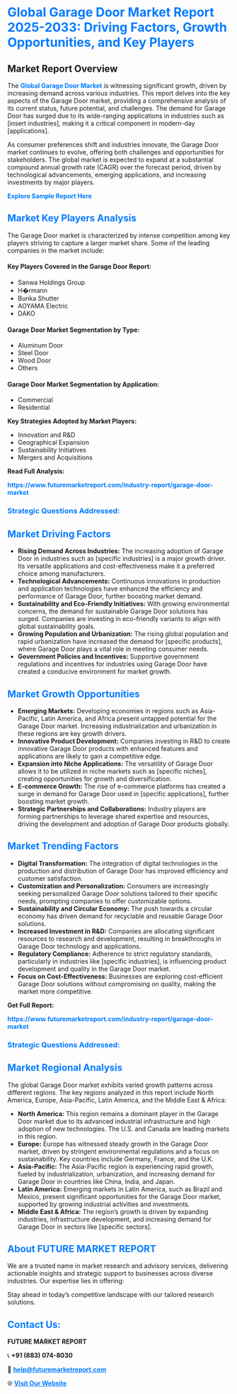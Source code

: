 <h1 style="color: #007BFF;">Global Garage Door Market Report 2025-2033: Driving Factors, Growth Opportunities, and Key Players</h1>

<section id="overview">
<h2>Market Report Overview</h2>
<p>The <a href="https://www.futuremarketreport.com/industry-report/garage-door-market" style="color: #007BFF; text-decoration: none;"><strong>Global Garage Door Market</strong></a> is witnessing significant growth, driven by increasing demand across various industries. This report delves into the key aspects of the Garage Door market, providing a comprehensive analysis of its current status, future potential, and challenges. The demand for Garage Door has surged due to its wide-ranging applications in industries such as [insert industries], making it a critical component in modern-day [applications].</p>
<p>As consumer preferences shift and industries innovate, the Garage Door market continues to evolve, offering both challenges and opportunities for stakeholders. The global market is expected to expand at a substantial compound annual growth rate (CAGR) over the forecast period, driven by technological advancements, emerging applications, and increasing investments by major players.</p>
</section>

<section id="overview">
<p><a href="https://www.futuremarketreport.com/request-sample/reportId=28730" style="color: #007BFF; text-decoration: none;"><strong>Explore Sample Report Here</strong></a></p>
</section>

<section id="key-players">
<h2 style="color: #007BFF;">Market Key Players Analysis</h2>
<p>The Garage Door market is characterized by intense competition among key players striving to capture a larger market share. Some of the leading companies in the market include:</p>
<h4>Key Players Covered in the Garage Door Report:</h4>
<ul><li>Sanwa Holdings Group</li><li>H�rmann</li><li>Bunka Shutter</li><li>AOYAMA Electric</li><li>DAKO</li></ul>
<h4>Garage Door Market Segmentation by Type:</h4>
<ul><li>Aluminum Door</li><li>Steel Door</li><li>Wood Door</li><li>Others</li></ul>

<h4>Garage Door Market Segmentation by Application:</h4>
<ul><li>Commercial</li><li>Residential</li></ul>
<p><strong>Key Strategies Adopted by Market Players:</strong></p>
<ul>
<li>Innovation and R&D</li>
<li>Geographical Expansion</li>
<li>Sustainability Initiatives</li>
<li>Mergers and Acquisitions</li>
</ul>
</section>

<section>
<p><strong>Read Full Analysis: </strong></p><a href="https://www.futuremarketreport.com/industry-report/garage-door-market" style="color: #007BFF; text-decoration: none;"><strong>https://www.futuremarketreport.com/industry-report/garage-door-market</strong></a>
<h3 style="color: #007BFF;">Strategic Questions Addressed:</h3>
</section>

<section id="driving-factors">
<h2 style="color: #007BFF;">Market Driving Factors</h2>
<ul>
<li><strong>Rising Demand Across Industries:</strong> The increasing adoption of Garage Door in industries such as [specific industries] is a major growth driver. Its versatile applications and cost-effectiveness make it a preferred choice among manufacturers.</li>
<li><strong>Technological Advancements:</strong> Continuous innovations in production and application technologies have enhanced the efficiency and performance of Garage Door, further boosting market demand.</li>
<li><strong>Sustainability and Eco-Friendly Initiatives:</strong> With growing environmental concerns, the demand for sustainable Garage Door solutions has surged. Companies are investing in eco-friendly variants to align with global sustainability goals.</li>
<li><strong>Growing Population and Urbanization:</strong> The rising global population and rapid urbanization have increased the demand for [specific products], where Garage Door plays a vital role in meeting consumer needs.</li>
<li><strong>Government Policies and Incentives:</strong> Supportive government regulations and incentives for industries using Garage Door have created a conducive environment for market growth.</li>
</ul>
</section>

<section id="growth-opportunities">
<h2 style="color: #007BFF;">Market Growth Opportunities</h2>
<ul>
<li><strong>Emerging Markets:</strong> Developing economies in regions such as Asia-Pacific, Latin America, and Africa present untapped potential for the Garage Door market. Increasing industrialization and urbanization in these regions are key growth drivers.</li>
<li><strong>Innovative Product Development:</strong> Companies investing in R&D to create innovative Garage Door products with enhanced features and applications are likely to gain a competitive edge.</li>
<li><strong>Expansion into Niche Applications:</strong> The versatility of Garage Door allows it to be utilized in niche markets such as [specific niches], creating opportunities for growth and diversification.</li>
<li><strong>E-commerce Growth:</strong> The rise of e-commerce platforms has created a surge in demand for Garage Door used in [specific applications], further boosting market growth.</li>
<li><strong>Strategic Partnerships and Collaborations:</strong> Industry players are forming partnerships to leverage shared expertise and resources, driving the development and adoption of Garage Door products globally.</li>
</ul>
</section>

<section id="trending-factors">
<h2 style="color: #007BFF;">Market Trending Factors</h2>
<ul>
<li><strong>Digital Transformation:</strong> The integration of digital technologies in the production and distribution of Garage Door has improved efficiency and customer satisfaction.</li>
<li><strong>Customization and Personalization:</strong> Consumers are increasingly seeking personalized Garage Door solutions tailored to their specific needs, prompting companies to offer customizable options.</li>
<li><strong>Sustainability and Circular Economy:</strong> The push towards a circular economy has driven demand for recyclable and reusable Garage Door solutions.</li>
<li><strong>Increased Investment in R&D:</strong> Companies are allocating significant resources to research and development, resulting in breakthroughs in Garage Door technology and applications.</li>
<li><strong>Regulatory Compliance:</strong> Adherence to strict regulatory standards, particularly in industries like [specific industries], is influencing product development and quality in the Garage Door market.</li>
<li><strong>Focus on Cost-Effectiveness:</strong> Businesses are exploring cost-efficient Garage Door solutions without compromising on quality, making the market more competitive.</li>
</ul>
</section>

<section>
<p><strong>Get Full Report: </strong></p><a href="https://www.futuremarketreport.com/industry-report/garage-door-market" style="color: #007BFF; text-decoration: none;"><strong>https://www.futuremarketreport.com/industry-report/garage-door-market</strong></a>
<h3 style="color: #007BFF;">Strategic Questions Addressed:</h3>
</section>


<section id="regional-analysis">
<h2 style="color: #007BFF;">Market Regional Analysis</h2>
<p>The global Garage Door market exhibits varied growth patterns across different regions. The key regions analyzed in this report include North America, Europe, Asia-Pacific, Latin America, and the Middle East & Africa:</p>
<ul>
<li><strong>North America:</strong> This region remains a dominant player in the Garage Door market due to its advanced industrial infrastructure and high adoption of new technologies. The U.S. and Canada are leading markets in this region.</li>
<li><strong>Europe:</strong> Europe has witnessed steady growth in the Garage Door market, driven by stringent environmental regulations and a focus on sustainability. Key countries include Germany, France, and the U.K.</li>
<li><strong>Asia-Pacific:</strong> The Asia-Pacific region is experiencing rapid growth, fueled by industrialization, urbanization, and increasing demand for Garage Door in countries like China, India, and Japan.</li>
<li><strong>Latin America:</strong> Emerging markets in Latin America, such as Brazil and Mexico, present significant opportunities for the Garage Door market, supported by growing industrial activities and investments.</li>
<li><strong>Middle East & Africa:</strong> The region’s growth is driven by expanding industries, infrastructure development, and increasing demand for Garage Door in sectors like [specific sectors].</li>
</ul>
</section>

<footer>
<h2 style="color: #007BFF;">About FUTURE MARKET REPORT</h2>
<p>We are a trusted name in market research and advisory services, delivering actionable insights and strategic support to businesses across diverse industries. Our expertise lies in offering:</p>

<p>Stay ahead in today’s competitive landscape with our tailored research solutions.</p>

<h2 style="color: #007BFF;">Contact Us:</h2>
<p><strong>FUTURE MARKET REPORT</strong></p>
<p>📞 <strong>+91 (883) 074-8030</strong></p>
<p>📧 <strong><a href="mailto:help@futuremarketreport.com" style="color: #007BFF;">help@futuremarketreport.com</a></strong></p>
<p>🌐 <strong><a href="https://www.futuremarketreport.com/" style="color: #007BFF;">Visit Our Website</a></strong></p>
</footer>